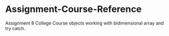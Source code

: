 # Assignment-Course-Reference
Assignment 8 College Course objects working with bidimensional array and try catch.
